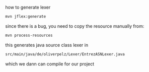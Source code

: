 how to generate lexer
```sh
mvn jflex:generate
```
since there is a bug, you need to copy the resource manually from:
```sh
mvn process-resources
```

this generates java source class lexer in 
```sh
src/main/java/de/oliverpelz/Lexer/EntrezASNLexer.java
```
which we dann can compile for our project
```sh

```